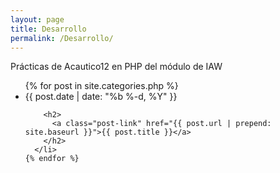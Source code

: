 ```yaml
---
layout: page
title: Desarrollo
permalink: /Desarrollo/
---
```

Prácticas de Acautico12 en PHP del módulo de IAW
 <ul class="post-list">
    {% for post in site.categories.php %}
      <li>
        <span class="post-meta">{{ post.date | date: "%b %-d, %Y" }}</span>

        <h2>
          <a class="post-link" href="{{ post.url | prepend: site.baseurl }}">{{ post.title }}</a>
        </h2>
      </li>
    {% endfor %}
  </ul>